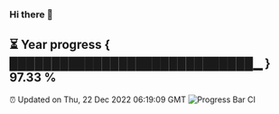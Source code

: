 ### Hi there 👋
⏳ Year progress { █████████████████████████████▁ } 97.33 %
---
⏰ Updated on Thu, 22 Dec 2022 06:19:09 GMT
![Progress Bar CI](https://github.com/liununu/liununu/workflows/Progress%20Bar%20CI/badge.svg)
